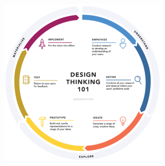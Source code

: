 <TwoColumnComponent
imageSrc="./UXD.png"
title="Memorable"
description="A user experience can be memorable and leave users or participants with thoughts and feelings after the event ends.
Examples: online games, shows, architecture, restaurants."
linkUrl="/your-link-url"
linkText="Read more"
/>

![UX Design Process](./UXD.png)
